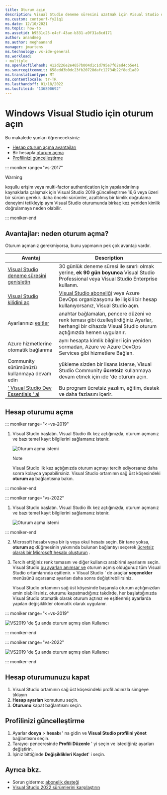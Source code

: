 ```yaml
---
title: Oturum açın
description: Visual Studio deneme süresini uzatmak için Visual Studio oturum açın, Visual Studio kilidini açın ve daha fazlasını yapın
ms.custom: contperf-fy21q1
ms.date: 12/10/2021
ms.topic: how-to
ms.assetid: b9531c25-e4cf-43ae-b331-a9f31a8cd171
author: anandmeg
ms.author: meghaanand
manager: jmartens
ms.technology: vs-ide-general
ms.workload:
- multiple
ms.openlocfilehash: 412d226e2e4657b004d1c1d795e7f62ed4cb5e41
ms.sourcegitcommit: 658edd3b0dc23fb20728dafc12734b22f8ed1a89
ms.translationtype: MT
ms.contentlocale: tr-TR
ms.lasthandoff: 01/18/2022
ms.locfileid: "136890692"
---
```

# <a name="sign-in-to-visual-studio-on-windows"></a>Windows Visual Studio için oturum açın 

Bu makalede şunları öğreneceksiniz:
+ [Hesap oturum açma avantajları](#benefits)
+ Bir hesapla [oturum açma](#sign-in)
+ [Profilinizi güncelleştirme](#update-your-profile)

::: moniker range="vs-2017"

> [!WARNING]
> koşullu erişim veya multi-factor authentication için yapılandırılmış kaynaklarla çalışmak için Visual Studio 2019 güncelleştirme 16,6 veya üzeri bir sürüm gerekir. daha önceki sürümler, azaltılmış bir kimlik doğrulama deneyimi tetikleyip aynı Visual Studio oturumunda birkaç kez yeniden kimlik doğrulamaya neden olabilir. 

::: moniker-end

<a name="benefits"></a>
## <a name="benefits-why-sign-in"></a>Avantajlar: neden oturum açma? 

Oturum açmanız gerekmiyorsa, bunu yapmanın pek çok avantajı vardır.   

|Avantaj|Description|
|---|---|
|[Visual Studio deneme süresini genişletin](../ide/how-to-unlock-visual-studio.md)|30 günlük deneme süresi ile sınırlı olmak yerine, **ek 90 gün boyunca** Visual Studio Professional veya Visual Studio Enterprise kullanın.|
|[Visual Studio kilidini aç](../ide/how-to-unlock-visual-studio.md)|[Visual Studio aboneliği](/visualstudio/subscriptions/using-the-subscriber-portal) veya Azure DevOps organizasyonu ile ilişkili bir hesap kullanıyorsanız, Visual Studio açın.|
|Ayarlarınızı [eşitler](../ide/synchronized-settings-in-visual-studio.md)|anahtar bağlamaları, pencere düzeni ve renk teması gibi özelleştirdiğiniz Ayarlar, herhangi bir cihazda Visual Studio oturum açtığınızda hemen uygulanır.|
|Azure hizmetlerine otomatik bağlanma|aynı hesapta kimlik bilgileri için yeniden sormadan, Azure ve Azure DevOps Services gibi hizmetlere Bağlan.|
|Community sürümünüzü kullanmaya devam edin|yükleme sizden bir lisans isterse, Visual Studio Community **ücretsiz** kullanmaya devam etmek için ıde 'de oturum açın. |
|[' Visual Studio Dev Essentials ' al](https://visualstudio.microsoft.com/dev-essentials/)|Bu program ücretsiz yazılım, eğitim, destek ve daha fazlasını içerir.|

<a name="sign-in"></a>
## <a name="sign-in-to-account"></a>Hesap oturumu açma

::: moniker range="<=vs-2019"

1. Visual Studio başlatın. Visual Studio ilk kez açtığınızda, oturum açmanız ve bazı temel kayıt bilgilerini sağlamanız istenir.

   ![Oturum açma istemi](../ide/media/vs2019_signinpopup.png)
   
   > [!NOTE]
   > Visual Studio ilk kez açtığınızda oturum açmayı tercih ediyorsanız daha sonra kolayca yapabilirsiniz. Visual Studio ortamının sağ üst köşesindeki **oturum aç** bağlantısına bakın.

::: moniker-end

::: moniker range="vs-2022"

1. Visual Studio başlatın.  Visual Studio ilk kez açtığınızda, oturum açmanız ve bazı temel kayıt bilgilerini sağlamanız istenir.

   ![Oturum açma istemi](../ide/media/vs-2022/visual-studio-sign-in-pop-up.png)

::: moniker-end

2. Microsoft hesabı veya bir iş veya okul hesabı seçin.  Bir tane yoksa, **oturum aç** düğmesinin yakınında bulunan bağlantıyı seçerek [ücretsiz olarak bir Microsoft hesabı oluşturun](https://support.microsoft.com/help/4026324/microsoft-account-how-to-create) . 

3. Tercih ettiğiniz renk temasını ve diğer kullanıcı arabirimi ayarlarını seçin.  Visual Studio [bu ayarları anımsar ve](../ide/synchronized-settings-in-visual-studio.md) oturum açmış olduğunuz tüm Visual Studio ortamlarında eşitlenir.   >  Visual Studio ' de araçlar **seçenekler** menüsünü açarsanız ayarları daha sonra değiştirebilirsiniz.

   Visual Studio ortamının sağ üst köşesinde başarıyla oturum açtığınızdan emin olabilirsiniz.   oturumu kapatmadığınız takdirde, her başlattığınızda Visual Studio otomatik olarak oturum açtınız ve eşitlenmiş ayarlarda yapılan değişiklikler otomatik olarak uygulanır.

::: moniker range="<=vs-2019"

   ![VS2019 'de Şu anda oturum açmış olan Kullanıcı](../ide/media/vs2019_username.png)

::: moniker-end

::: moniker range="vs-2022"

   ![VS2019 'de Şu anda oturum açmış olan Kullanıcı](../ide/media/vs-2022/visual-studio-sign-in.png)

::: moniker-end


## <a name="sign-out-of-account"></a>Hesap oturumunuzu kapat

1. Visual Studio ortamının sağ üst köşesindeki profil adınızla simgeye tıklayın
2. **Hesap ayarları** komutunu seçin.
3. **Oturumu** kapat bağlantısını seçin. 

## <a name="update-your-profile"></a>Profilinizi güncelleştirme

1. Ayarlar **dosya**  >  **hesabı** ' na gidin ve **Visual Studio profilini yönet** bağlantısını seçin.
1. Tarayıcı penceresinde **Profili Düzenle** ' yi seçin ve istediğiniz ayarları değiştirin.
1. İşiniz bittiğinde **Değişiklikleri Kaydet**' i seçin.

## <a name="see-also"></a>Ayrıca bkz.

- Sorun giderme: [abonelik desteği](https://visualstudio.microsoft.com/subscriptions/support/)
- [Visual Studio 2022 sürümlerini karşılaştırın](https://visualstudio.microsoft.com/vs/compare/)
